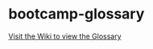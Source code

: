 # bootcamp-glossary

[Visit the Wiki to view the Glossary](https://github.com/richhosek/bootcamp-glossary/wiki)
